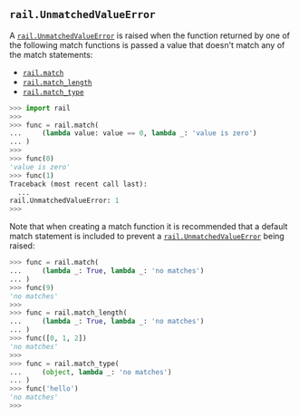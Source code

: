 ## `rail.UnmatchedValueError`

A [`rail.UnmatchedValueError`](#railunmatchedvalueerror) is raised when the function returned by one of the following match functions is passed a value that doesn't match any of the match statements:

- [`rail.match`](./rail.match.md#railmatch)
- [`rail.match_length`](./rail.match_length.md#railmatch_length)
- [`rail.match_type`](./rail.match_type.md#railmatch_type)

```python
>>> import rail
>>>
>>> func = rail.match(
...     (lambda value: value == 0, lambda _: 'value is zero')
... )
>>>
>>> func(0)
'value is zero'
>>> func(1)
Traceback (most recent call last):
  ...
rail.UnmatchedValueError: 1
>>>
```

Note that when creating a match function it is recommended that a default match statement is included to prevent a [`rail.UnmatchedValueError`](#railunmatchedvalueerror) being raised:

```python
>>> func = rail.match(
...     (lambda _: True, lambda _: 'no matches')
... )
>>> func(9)
'no matches'
>>>
>>> func = rail.match_length(
...     (lambda _: True, lambda _: 'no matches')
... )
>>> func([0, 1, 2])
'no matches'
>>>
>>> func = rail.match_type(
...     (object, lambda _: 'no matches')
... )
>>> func('hello')
'no matches'
>>>
```

